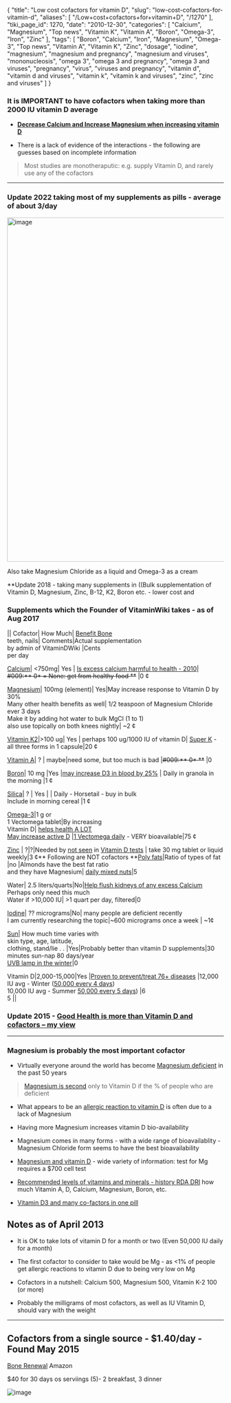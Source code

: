 {
    "title": "Low cost cofactors for vitamin D",
    "slug": "low-cost-cofactors-for-vitamin-d",
    "aliases": [
        "/Low+cost+cofactors+for+vitamin+D",
        "/1270"
    ],
    "tiki_page_id": 1270,
    "date": "2010-12-30",
    "categories": [
        "Calcium",
        "Magnesium",
        "Top news",
        "Vitamin K",
        "Vitamin A",
        "Boron",
        "Omega-3",
        "Iron",
        "Zinc"
    ],
    "tags": [
        "Boron",
        "Calcium",
        "Iron",
        "Magnesium",
        "Omega-3",
        "Top news",
        "Vitamin A",
        "Vitamin K",
        "Zinc",
        "dosage",
        "iodine",
        "magnesium",
        "magnesium and pregnancy",
        "magnesium and viruses",
        "mononucleosis",
        "omega 3",
        "omega 3 and pregnancy",
        "omega 3 and viruses",
        "pregnancy",
        "virus",
        "viruses and pregnancy",
        "vitamin d",
        "vitamin d and viruses",
        "vitamin k",
        "vitamin k and viruses",
        "zinc",
        "zinc and viruses"
    ]
}


### It is IMPORTANT to have cofactors when taking more than 2000 IU vitamin D average

*  **[Decrease Calcium and Increase Magnesium when increasing vitamin D](/posts/decrease-calcium-and-increase-magnesium-when-increasing-vitamin-d)** 

* There is a lack of evidence of the interactions - the following are guesses based on incomplete information

> Most studies are monotheraputic: e.g. supply Vitamin D, and rarely use any of the cofactors

---

### Update 2022 taking most of my supplements as pills - average of about 3/day

<img src="https://d378j1rmrlek7x.cloudfront.net/attachments/jpeg/herny-s-weekly-pills.jpg" alt="image" width="800">

Also take Magnesium Chloride as a liquid and Omega-3 as a cream

 **Update 2018 - taking many supplements in ((Bulk supplementation of Vitamin D, Magnesium, Zinc, B-12, K2, Boron etc. - lower cost and 

### Supplements which the Founder of VitaminWiki takes - as of Aug 2017

<!-- ~tc~ start ~/tc~ -->

||   Cofactor|   How Much| [Benefit Bone](/tags/benefit-bone.html)  
 teeth, nails| Comments|Actual supplementation   
by admin of VitaminDWiki |Cents   
per day

[Calcium](/tags/calcium.html)|   <750mg| Yes   | [Is excess calcium harmful to health - 2010](/posts/is-excess-calcium-harmful-to-health-2010)| ~~#009:** 0* = None: get from healthy food **~~  |0 ¢ 

[Magnesium](/posts/overview-magnesium-and-vitamin-d)|   100mg (element)|   Yes|May increase response to Vitamin D by 30%   
 Many other health benefits as well| 1/2 teaspoon of Magnesium Chloride ever 3 days  
 Make it by adding hot water to bulk MgCl (1 to 1)  
 also use topically on both knees nightly| ~2 ¢ 

[Vitamin K2](/tags/vitamin-k2.html)|>100 ug| Yes  | perhaps 100 ug/1000 IU of vitamin D| [Super K](http://smile.amazon.com/dp/B004GW4S0G/ref=sr_ph?ie=UTF8&qid=1431297251&sr=1&keywords=super) - all three forms in 1 capsule|20 ¢ 

[Vitamin A](/tags/vitamin-a.html)| ?  | maybe|need some, but too much is bad  |~~#009:** 0* **~~ |0

[Boron](/posts/vitamin-d-and-boron)| 10 mg  |Yes  |[may increase D3 in blood by 25%](/tags/may-increase-d3-in-blood-by-25.html) |  Daily in granola in the morning |1 ¢ 

[Silica](/tags/silica.html)| ?  |   Yes  |  | Daily - Horsetail - buy in bulk  
Include in morning cereal |1 ¢ 

[Omega-3](/posts/overview-omega-3-many-benefits-include-helping-vitamin-d)|1 g or   
1 Vectomega tablet|By increasing   
Vitamin D| [helps health A LOT](/tags/helps-health-a-lot.html)  
[May increase active D](/tags/may-increase-active-d.html) |[1 Vectomega daily](/posts/i-use-vectomega-brand-of-omega-3-admin-of-vitamindwiki) - VERY bioavailable|75 ¢ 

[Zinc](/posts/zinc-and-vitamin-d) | ?|?|Needed by [not seen](/tags/not-seen.html) in [Vitamin D tests](/posts/low-cost-vitamin-d-blood-tests)  | take 30 mg tablet or liquid weekly|3 ¢** Following are NOT cofactors **[Poly fats](/posts/increasing-the-ratio-of-mono-to-poly-fats-increased-vitamin-d-levels-by-6-ng-rct)|Ratio of types of fat |no  |Almonds have the best fat ratio  
 and they have Magnesium| [daily mixed nuts](/posts/health-problems-prevented-by-eating-nuts-perhaps-due-to-magnesium-and-or-omega-3-meta-analysis)|5

Water| 2.5 liters/quarts|No|[Help flush kidneys of any excess Calcium](/posts/video-by-dr-coimbra-95-percent-of-auto-immune-cured-with-vitamin-d-in-high-doses)   
 Perhaps only need this much  
Water if >10,000 IU| >1 quart per day, filtered|0

[Iodine](/tags/iodine.html)| ?? micrograms|No| many people are deficient recently  
I am currently researching the topic|~600 micrograms once a week | ~1¢ 

[Sun](/tags/sun.html)| How much time varies with  
 skin type, age, latitude,   
clothing, stand/lie . . |Yes|Probably  better than vitamin D supplements|30 minutes sun-nap 80 days/year  
[UVB lamp in the winter](/tags/uvb-lamp-in-the-winter.html)|0

Vitamin D|2,000-15,000|Yes |[Proven to prevent/treat 76+ diseases](/tags/proven-to-preventtreat-76-diseases.html) |12,000 IU avg - Winter ([50,000 every 4 days](/tags/50000-every-4-days.html))  
10,000 IU avg - Summer [50,000 every 5 days](/tags/50000-every-5-days.html)) |6   
5 ||

<!-- ~tc~ end ~/tc~ -->

### Update 2015 - [Good Health is more than Vitamin D and cofactors – my view](/posts/good-health-is-more-than-vitamin-d-and-cofactors-my-view)

---

### Magnesium is probably the most important cofactor

* Virtually everyone around the world has become [Magnesium deficient](/posts/overview-magnesium-and-vitamin-d) in the past 50 years

> [Magnesium is second](/posts/far-less-magnesium-available-in-the-body-now) only to Vitamin D if the % of people who are deficient

* What appears to be an [allergic reaction to vitamin D](/tags/allergic-reaction-to-vitamin-d.html) is often due to a lack of Magnesium

* Having more Magnesium increases vitamin D bio-availability

* Magnesium comes in many forms - with a wide range of bioavailablity - Magnesium Chloride form seems to have the best bioavailability

* [Magnesium and vitamin D](/posts/magnesium-and-vitamin-d) - wide variety of information: test for Mg requires a $700 cell test

* [Recommended levels of vitamins and minerals - history RDA DRI](/posts/recommended-levels-of-vitamins-and-minerals-history-rda-dri) how much Vitamin A, D, Calcium, Magnesium, Boron, etc.

* [Vitamin D3 and many co-factors in one pill](/tags/vitamin-d3-and-many-co-factors-in-one-pill.html)

## Notes as of April 2013

* It is OK to take lots of vitamin D for a month or two (Even 50,000 IU daily for a month)

* The first cofactor to consider to take would be Mg - as <1% of people get allergic reactions to vitamin D due to being very low on Mg

* Cofactors in a nutshell: Calcium 500, Magnesium 500, Vitamin K-2 100 (or more)

* Probably the milligrams of most cofactors, as well as IU Vitamin D, should vary with the weight

---

## Cofactors from a single source - $1.40/day - Found May 2015

[Bone Renewal](http://smile.amazon.com/dp/B008HFUIAM/ref=wl_it_dp_o_pC_nS_ttl?_encoding=UTF8&colid=TWSQUSQJG97Y&coliid=I2C42QFAMDZTUO) Amazon

$40 for 30 days os serviings (5)- 2 breakfast, 3 dinner

<img src="https://d378j1rmrlek7x.cloudfront.net/attachments/jpeg/bone-renewal---synergy.jpg" alt="image">